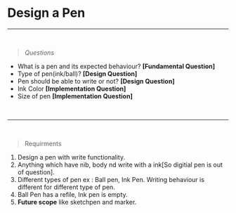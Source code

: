 # Design a Pen

---	
&nbsp;
> _Questions_

* What is a pen and its expected behaviour? __[Fundamental Question]__
* Type of pen(ink/ball)? __[Design Question]__
* Pen should be able to write or not? __[Design Question]__
* Ink Color __[Implementation Question]__
* Size of pen __[Implementation Question]__

&nbsp;

---	
&nbsp;
> Requirments

1. Design a pen with write functionality.
2. Anything which have nib, body nd write with a ink[So digitial pen is out of question].
3. Different types of pen ex : Ball pen, Ink Pen. Writing behaviour is different for different type of pen.
4. Ball Pen has a refile, Ink pen is empty.
5. **Future scope** like sketchpen and marker.

